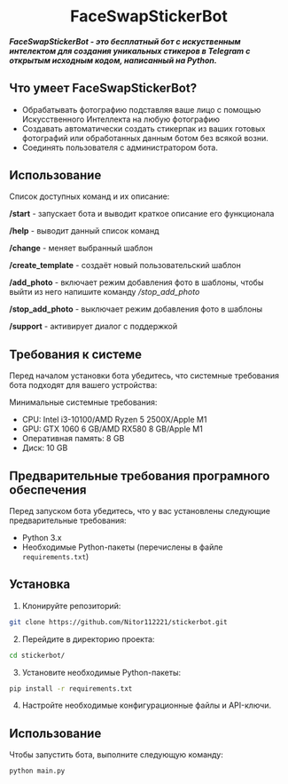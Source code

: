 # <div align="center">FaceSwapStickerBot</div>  
  

##### FaceSwapStickerBot - это бесплатный бот с искуственным интелектом для создания уникальных стикеров в Telegram с открытым исходным кодом, написанный на Python.   
  

## Что умеет FaceSwapStickerBot?  
  

- Обрабатывать фотографию подставляя ваше лицо с помощью Искусственного Интеллекта на любую фотографию
- Создавать автоматически создать стикерпак из ваших готовых фотографий или обработанных данным ботом без всякой возни.
- Соединять пользователя с администратором бота.
  

## Использование  
  

Список доступных команд и их описание:

**/start** - запускает бота и выводит краткое описание его функционала

**/help** - выводит данный список команд

**/change** - меняет выбранный шаблон

**/create_template** - создаёт новый пользовательский шаблон

**/add_photo** - включает режим добавления фото в шаблоны, 
чтобы выйти из него напишите команду */stop_add_photo*

**/stop_add_photo** - выключает режим добавления фото в шаблоны

**/support** - активирует диалог с поддержкой  


## Требования к системе

Перед началом установки бота убедитесь, что системные требования бота подходят для вашего устройства:

Минимальные системные требования:
- CPU: Intel i3-10100/AMD Ryzen 5 2500X/Apple M1
- GPU: GTX 1060 6 GB/AMD RX580 8 GB/Apple M1
- Оперативная память: 8 GB
- Диск: 10 GB
  
## Предварительные требования програмного обеспечения

Перед запуском бота убедитесь, что у вас установлены следующие предварительные требования:

- Python 3.x
- Необходимые Python-пакеты (перечислены в файле `requirements.txt`)

## Установка

1. Клонируйте репозиторий:

```bash
git clone https://github.com/Nitor112221/stickerbot.git
```

2. Перейдите в директорию проекта:

```bash
cd stickerbot/
```

3. Установите необходимые Python-пакеты:

```bash
pip install -r requirements.txt
```

4. Настройте необходимые конфигурационные файлы и API-ключи.

## Использование

Чтобы запустить бота, выполните следующую команду:

```bash
python main.py
```
